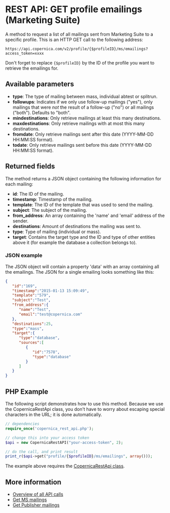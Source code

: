 # REST API: GET profile emailings (Marketing Suite)

A method to request a list of all mailings sent from Marketing Suite to a 
specific profile. This is an HTTP GET call to the following address:

`https://api.copernica.com/v2/profile/{$profileID}/ms/emailings?access_token=xxxx`

Don't forget to replace `{$profileID}` by the ID of the profile you 
want to retrieve the emailings for.

## Available parameters

* **type**: The type of mailing between mass, individual abtest or splitrun.
* **followups**: Indicates if we only use follow-up mailings ("yes"), only mailings 
that were *not* the result of a follow-up ("no") or all mailings ("both"). Defaults to "both".
* **mindestinations**: Only retrieve mailings at least this many destinations.
* **maxdestinations**: Only retrieve mailings with at most this many destinations.
* **fromdate**: Only retrieve mailings sent after this date (YYYY-MM-DD HH:MM:SS format). 
* **todate**: Only retrieve mailings sent before this date (YYYY-MM-DD HH:MM:SS format). 

## Returned fields

The method returns a JSON object containing the following information for each mailing:

* **id**: The ID of the mailing.
* **timestamp**: Timestamp of the mailing.
* **template**: The ID of the template that was used to send the mailing.
* **subject**: The subject of the mailing.
* **from_address**: An array containing the 'name' and 'email' address of the sender.
* **destinations**: Amount of destinations the mailing was sent to.
* **type**: Type of mailing (individual or mass).
* **target**: Contains the target type and the ID and type of other 
entities above it (for example the database a collection belongs to).

### JSON example

The JSON object will contain a property 'data' with an array containing all 
the emailings. The JSON for a single emailing looks something like this:

```json
{  
   "id":"169",
   "timestamp":"2015-01-13 15:09:49",
   "template":"579",
   "subject":"Test",
   "from_address":{  
      "name":"Test",
      "email":"test@copernica.com"
   },
   "destinations":25,
   "type":"mass",
   "target":{  
      "type":"database",
      "sources":[  
         {  
            "id":"7578",
            "type":"database"
         }
      ]
   }
}
```

## PHP Example

The following script demonstrates how to use this method. Because we use the 
CopernicaRestApi class, you don't have to worry about escaping special characters 
in the URL; it is done automatically.

```php
// dependencies
require_once('copernica_rest_api.php');

// change this into your access token
$api = new CopernicaRestAPI("your-access-token", 2);

// do the call, and print result
print_r($api->get("profile/{$profileID}/ms/emailings", array()));
```

The example above requires the [CopernicaRestApi class](./rest-php).

## More information

* [Overview of all API calls](./rest-api)
* [Get MS mailings](./rest-get-ms-emailings)
* [Get Publisher mailings](./rest-get-profile-publisher-emailings)
